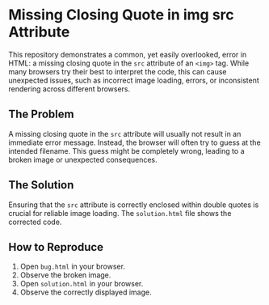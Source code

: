 # Missing Closing Quote in img src Attribute

This repository demonstrates a common, yet easily overlooked, error in HTML: a missing closing quote in the `src` attribute of an `<img>` tag. While many browsers try their best to interpret the code, this can cause unexpected issues, such as incorrect image loading, errors, or inconsistent rendering across different browsers.

## The Problem

A missing closing quote in the `src` attribute will usually not result in an immediate error message. Instead, the browser will often try to guess at the intended filename.  This guess might be completely wrong, leading to a broken image or unexpected consequences.

## The Solution

Ensuring that the `src` attribute is correctly enclosed within double quotes is crucial for reliable image loading. The `solution.html` file shows the corrected code.

## How to Reproduce

1. Open `bug.html` in your browser.
2. Observe the broken image.
3. Open `solution.html` in your browser.
4. Observe the correctly displayed image.